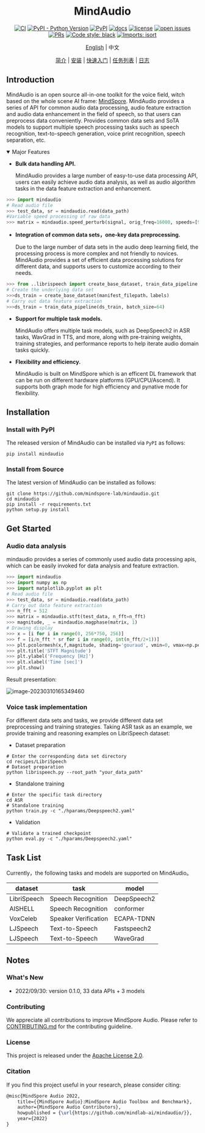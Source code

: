 <div align="center">


# MindAudio

[![CI](https://github.com/mindspore-lab/mindcv/actions/workflows/ci.yml/badge.svg)](https://github.com/mindspore-lab/mindcv/actions/workflows/ci.yml)
[![PyPI - Python Version](https://img.shields.io/pypi/pyversions/mindcv)](https://pypi.org/project/mindcv)
[![PyPI](https://img.shields.io/pypi/v/mindcv)](https://pypi.org/project/mindcv)
[![docs](https://img.shields.io/badge/docs-latest-blue)](https://mindcv.readthedocs.io/en/latest)
[![license](https://img.shields.io/github/license/mindspore-lab/mindcv.svg)](https://github.com/mindspore-lab/mindcv/blob/main/LICENSE.md)
[![open issues](https://img.shields.io/github/issues/mindspore-lab/mindcv)](https://github.com/mindspore-lab/mindcv/issues)
[![PRs](https://img.shields.io/badge/PRs-welcome-pink.svg)](https://github.com/mindspore-lab/mindcv/pulls)
[![Code style: black](https://img.shields.io/badge/code%20style-black-000000.svg)](https://github.com/psf/black)
[![Imports: isort](https://img.shields.io/badge/%20imports-isort-%231674b1?style=flat&labelColor=ef8336)](https://pycqa.github.io/isort/)

[English](README.md) | 中文

[简介](#简介) |
[安装](#安装) |
[快速入门](#快速入门) |
[任务列表](#任务列表) |
[日志](#日志)

</div>

## Introduction

MindAudio is an open source all-in-one toolkit for the voice field, witch based on the whole scene AI frame: [MindSpore](https://www.mindspore.cn/). MindAudio provides a series of API for common audio data processing, audio feature extraction and audio data enhancement in the field of speech, so that users can preprocess data conveniently. Provides common data sets and SoTA models to support multiple speech processing tasks such as speech recognition, text-to-speech generation, voice print recognition, speech separation, etc.

<details open>
<summary> Major Features </summary>



- **Bulk data handling API.**

  MindAudio provides a large number of easy-to-use data processing API, users can easily achieve audio data analysis, as well as audio algorithm tasks in the data feature extraction and enhancement.

```python
>>> import mindaudio
# Read audio file
>>> test_data, sr = mindaudio.read(data_path)
#Variable speed processing of raw data
>>> matrix = mindaudio.speed_perturb(signal, orig_freq=16000, speeds=[90,  100])
```

- **Integration of common data sets，one-key data preprocessing.** 

  Due to the large number of data sets in the audio deep learning field, the processing process is more complex and not friendly to novices. MindAudio provides a set of efficient data processing solutions for different data, and supports users to customize according to their needs.

```python
>>> from ..librispeech import create_base_dataset, train_data_pipeline
# Create the underlying data set
>>>ds_train = create_base_dataset(manifest_filepath，labels)
# Carry out data feature extraction
>>>ds_train = train_data_pipeline(ds_train, batch_size=64)
```

- **Support for multiple task models.** 

  MindAudio offers multiple task models, such as DeepSpeech2 in ASR tasks, WavGrad in TTS, and more, along with pre-training weights, training strategies, and performance reports to help iterate audio domain tasks quickly.

- **Flexibility and efficiency.**

  MindAudio is built on MindSpore which is an efficent DL framework that can be run on different hardware platforms (GPU/CPU/Ascend). It supports both graph mode for high efficiency and pynative mode for flexibility.

## Installation

### Install with PyPI

The released version of MindAudio can be installed via `PyPI` as follows:

```shell
pip install mindaudio
```

### Install from Source

The latest version of MindAudio can be installed as follows:

```shell
git clone https://github.com/mindspore-lab/mindaudio.git
cd mindaudio
pip install -r requirements.txt
python setup.py install
```

## Get Started

### Audio data analysis

mindaudio provides a series of commonly used audio data processing apis, which can be easily invoked for data analysis and feature extraction.

```python
>>> import mindaudio
>>> import numpy as np
>>> import matplotlib.pyplot as plt
# Read audio file
>>> test_data, sr = mindaudio.read(data_path)
# Carry out data feature extraction
>>> n_fft = 512
>>> matrix = mindaudio.stft(test_data, n_fft=n_fft)
>>> magnitude, _ = mindaudio.magphase(matrix, 1)
# Drawing display
>>> x = [i for i in range(0, 256*750, 256)]
>>> f = [i/n_fft * sr for i in range(0, int(n_fft/2+1))]
>>> plt.pcolormesh(x,f,magnitude, shading='gouraud', vmin=0, vmax=np.percentile(magnitude, 98))
>>> plt.title('STFT Magnitude')
>>> plt.ylabel('Frequency [Hz]')
>>> plt.xlabel('Time [sec]')
>>> plt.show()
```

Result presentation:

![image-20230310165349460](/home/litingyu/.config/Typora/typora-user-images/image-20230310165349460.png)

### Voice task implementation

For different data sets and tasks, we provide different data set preprocessing and training strategies. Taking ASR task as an example, we provide training and reasoning examples on LibriSpeech dataset:

- Dataset preparation

```shell
# Enter the corresponding data set directory
cd recipes/LibriSpeech
# Dataset preparation
python librispeech.py --root_path "your_data_path"
```

- Standalone training

```shell
# Enter the specific task directory
cd ASR
# Standalone training
python train.py -c "./hparams/Deepspeech2.yaml"
```

- Validation

```shell
# Validate a trained checkpoint
python eval.py -c "./hparams/Deepspeech2.yaml"
```



## Task List

Currently，the following tasks and models are supported on MindAudio。

| dataset     | task                 | model       |
| ----------- | -------------------- | ----------- |
| LibriSpeech | Speech Recognition   | DeepSpeech2 |
| AISHELL     | Speech Recognition   | conformer   |
| VoxCeleb    | Speaker Verification | ECAPA-TDNN  |
| LJSpeech    | Text-to-Speech       | Fastspeech2 |
| LJSpeech    | Text-to-Speech       | WaveGrad    |

## Notes

### What's New 

- 2022/09/30: version 0.1.0, 33 data APIs + 3 models

### Contributing

We appreciate all contributions to improve MindSpore Audio. Please refer to [CONTRIBUTING.md](CONTRIBUTING.md) for the contributing guideline.

### License

This project is released under the [Apache License 2.0](LICENSE).

### Citation

If you find this project useful in your research, please consider citing:

```latex
@misc{MindSpore Audio 2022,
    title={{MindSpore Audio}:MindSpore Audio Toolbox and Benchmark},
    author={MindSpore Audio Contributors},
    howpublished = {\url{https://github.com/mindlab-ai/mindaudio/}},
    year={2022}
}
```


